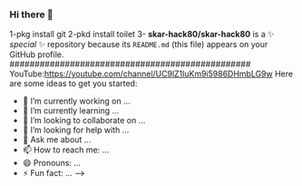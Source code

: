### Hi there 👋
 1-pkg install git 
2-pkd install toilet
3-
**skar-hack80/skar-hack80** is a ✨ _special_ ✨ repository because its `README.md` (this file) appears on your GitHub profile.
################################################
YouTube:https://youtube.com/channel/UC9lZ1luKm9i5986DHmbLG9w
Here are some ideas to get you started:

- 🔭 I’m currently working on ...
- 🌱 I’m currently learning ...
- 👯 I’m looking to collaborate on ...
- 🤔 I’m looking for help with ...
- 💬 Ask me about ...
- 📫 How to reach me: ...
- 😄 Pronouns: ...
- ⚡ Fun fact: ...
-->
